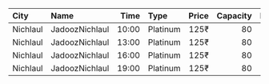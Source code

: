 | City     | Name           |  Time | Type     | Price | Capacity | Booked |
| :------- | :------------- | ----: | :------- | ----: | -------: | -----: |
| Nichlaul | JadoozNichlaul | 10:00 | Platinum |  125₹ |       80 |     27 |
| Nichlaul | JadoozNichlaul | 13:00 | Platinum |  125₹ |       80 |     27 |
| Nichlaul | JadoozNichlaul | 16:00 | Platinum |  125₹ |       80 |     27 |
| Nichlaul | JadoozNichlaul | 19:00 | Platinum |  125₹ |       80 |     27 |